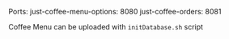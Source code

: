 Ports:
just-coffee-menu-options: 8080
just-coffee-orders: 8081

Coffee Menu can be uploaded with `initDatabase.sh` script

